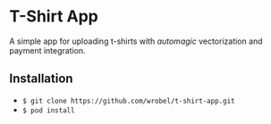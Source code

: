 # T-Shirt App

A simple app for uploading t-shirts with *automagic* vectorization and payment integration.

## Installation

- `$ git clone https://github.com/wrobel/t-shirt-app.git`
- `$ pod install`  
